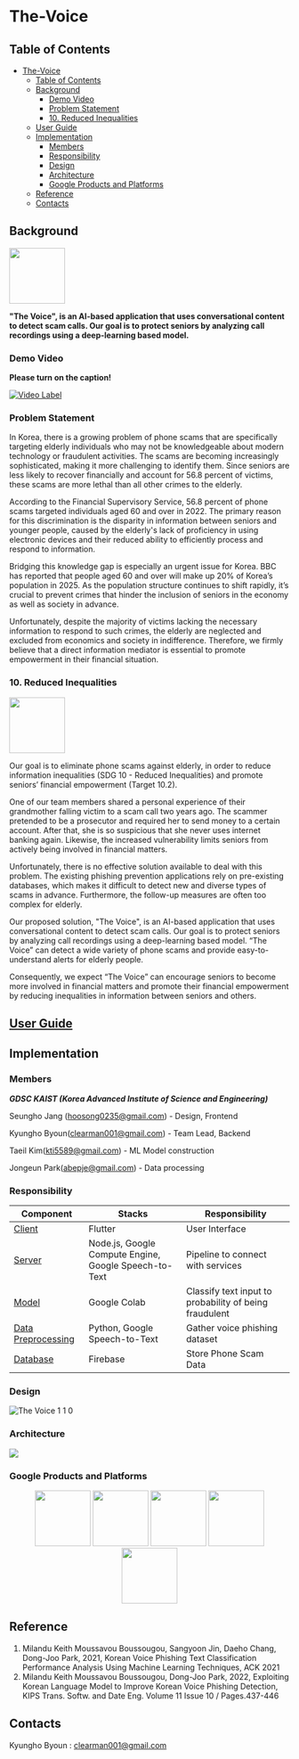 # The-Voice

## Table of Contents

- [The-Voice](#the-voice)
  - [Table of Contents](#table-of-contents)
  - [Background](#background)
    - [Demo Video](#demo-video)
    - [Problem Statement](#problem-statement)
    - [10. Reduced Inequalities](#10-reduced-inequalities)
  - [User Guide](#user-guide)
  - [Implementation](#implementation)
    - [Members](#members)
    - [Responsibility](#responsibility)
    - [Design](#design)
    - [Architecture](#architecture)
    - [Google Products and Platforms](#google-products-and-platforms)
  - [Reference](#reference)
  - [Contacts](#contacts)

## Background

<img src="https://user-images.githubusercontent.com/60650372/230013718-8def5c1c-1ec2-4806-aa74-b2884b9e161b.png" height="100px" width="100px">

**"The Voice", is an AI-based application that uses conversational content to detect scam calls. Our goal is to protect seniors by analyzing call recordings using a deep-learning based model.**

### Demo Video

**Please turn on the caption!**

[![Video Label](https://img.youtube.com/vi/fXQEwMKBVvE/0.jpg)](https://youtu.be/fXQEwMKBVvE)

### Problem Statement

In Korea, there is a growing problem of phone scams that are specifically targeting elderly individuals who may not be knowledgeable about modern technology or fraudulent activities. The scams are becoming increasingly sophisticated, making it more challenging to identify them. Since seniors are less likely to recover financially and account for 56.8 percent of victims, these scams are more lethal than all other crimes to the elderly.

According to the Financial Supervisory Service, 56.8 percent of phone scams targeted individuals aged 60 and over in 2022. The primary reason for this discrimination is the disparity in information between seniors and younger people, caused by the elderly's lack of proficiency in using electronic devices and their reduced ability to efficiently process and respond to information.

Bridging this knowledge gap is especially an urgent issue for Korea. BBC has reported that people aged 60 and over will make up 20% of Korea’s population in 2025. As the population structure continues to shift rapidly, it’s crucial to prevent crimes that hinder the inclusion of seniors in the economy as well as society in advance.

Unfortunately, despite the majority of victims lacking the necessary information to respond to such crimes, the elderly are neglected and excluded from economics and society in indifference. Therefore, we firmly believe that a direct information mediator is essential to promote empowerment in their financial situation.

### 10. Reduced Inequalities

<img src="https://user-images.githubusercontent.com/60650372/230013727-0c381cb7-9cb0-4e2a-b700-fed6ae809ab1.png" height="100px" width="100px">

Our goal is to eliminate phone scams against elderly, in order to reduce information inequalities (SDG 10 - Reduced Inequalities) and promote seniors’ financial empowerment (Target 10.2).

One of our team members shared a personal experience of their grandmother falling victim to a scam call two years ago. The scammer pretended to be a prosecutor and required her to send money to a certain account. After that, she is so suspicious that she never uses internet banking again. Likewise, the increased vulnerability limits seniors from actively being involved in financial matters.

Unfortunately, there is no effective solution available to deal with this problem. The existing phishing prevention applications rely on pre-existing databases, which makes it difficult to detect new and diverse types of scams in advance. Furthermore, the follow-up measures are often too complex for elderly.

Our proposed solution, "The Voice", is an AI-based application that uses conversational content to detect scam calls. Our goal is to protect seniors by analyzing call recordings using a deep-learning based model. “The Voice” can detect a wide variety of phone scams and provide easy-to-understand alerts for elderly people.

Consequently, we expect “The Voice” can encourage seniors to become more involved in financial matters and promote their financial empowerment by reducing inequalities in information between seniors and others.

## [User Guide](https://github.com/KAIST-Google-Solution-Challenge/frontend/files/11524803/tutorial.pdf)

## Implementation

### Members

**_GDSC KAIST (Korea Advanced Institute of Science and Engineering)_**

Seungho Jang (hoosong0235@gmail.com) - Design, Frontend

Kyungho Byoun(clearman001@gmail.com) - Team Lead, Backend

Taeil Kim(kti5589@gmail.com) - ML Model construction

Jongeun Park(abepje@gmail.com) - Data processing

### Responsibility

| Component | Stacks | Responsibility |
| --- | --- | --- |
| [Client](https://github.com/KAIST-Google-Solution-Challenge/frontend) | Flutter | User Interface |
| [Server](https://github.com/KAIST-Google-Solution-Challenge/backend) | Node.js, Google Compute Engine, Google Speech-to-Text | Pipeline to connect with services |
| [Model](https://github.com/KAIST-Google-Solution-Challenge/conversation_model) | Google Colab | Classify text input to probability of being fraudulent |
| [Data Preprocessing](https://github.com/KAIST-Google-Solution-Challenge/data_preprocess) | Python, Google Speech-to-Text | Gather voice phishing dataset |
| [Database]() | Firebase | Store Phone Scam Data |

### Design

![The Voice 1 1 0](https://github.com/KAIST-Google-Solution-Challenge/.github/assets/78964767/8036ac0f-3343-4973-98d8-8b7fb478ed41)

### Architecture

<img src="https://user-images.githubusercontent.com/60650372/230013748-c7162e45-dda5-4b3a-8363-ba072e7c636c.png">

### Google Products and Platforms

<p align="middle">
  <img src="https://user-images.githubusercontent.com/60650372/230013769-e601b476-acb8-47bc-9c4e-4199f72df8f4.png" height="100px" width="100px">
  <img src="https://user-images.githubusercontent.com/60650372/230013809-0b02efe6-60d2-41c2-9c88-032522e7da11.png" height="100px" width="100px"> 
  <img src="https://user-images.githubusercontent.com/60650372/230013785-76542b81-b568-4f1c-82f6-d7e4cf01c221.png" height="100px" width="100px">
  <img src="https://user-images.githubusercontent.com/60650372/230013820-79f27a46-c874-4759-8634-156069be68f2.png" height="100px" width="100px">
  <img src="https://user-images.githubusercontent.com/60650372/230014161-5424f544-6e25-4ad2-8ea9-f2e9203a4782.png" heigµht="100px" width="100px">
</p>

## Reference

1. Milandu Keith Moussavou Boussougou, Sangyoon Jin, Daeho Chang, Dong-Joo Park, 2021, Korean Voice Phishing Text Classification Performance Analysis Using Machine Learning Techniques, ACK 2021
2. Milandu Keith Moussavou Boussougou, Dong-Joo Park, 2022, Exploiting Korean Language Model to Improve Korean Voice Phishing Detection, KIPS Trans. Softw. and Date Eng. Volume 11 Issue 10 / Pages.437-446

## Contacts

Kyungho Byoun : clearman001@gmail.com

